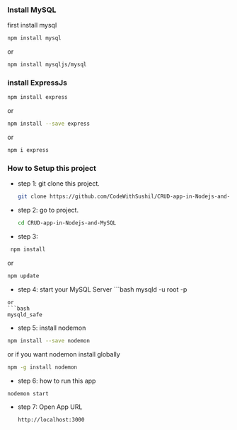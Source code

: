 ### Install MySQL
first install mysql
```bash
npm install mysql
```
or
```bash
npm install mysqljs/mysql
```

### install ExpressJs
```bash
npm install express
```
 or
```bash
npm install --save express
```
or 
```bash
npm i express
```


### How to Setup this project
* step 1: git clone this project.
  ```bash
  git clone https://github.com/CodeWithSushil/CRUD-app-in-Nodejs-and-MySQL.git
  ```
* step 2: go to project.
  ```bash
  cd CRUD-app-in-Nodejs-and-MySQL
  ```
* step 3:
 ```bash
  npm install
```
or
```bash
npm update
```
* step 4: start your MySQL Server ```bash
mysqld -u root -p
```
or
```bash
mysqld_safe
```
* step 5: install nodemon
```bash
npm install --save nodemon
```
or
if you want nodemon install globally
```bash
npm -g install nodemon
```
* step 6: how to run this app
```bash
nodemon start
```
* step 7: Open App URL
  ```bash
  http://localhost:3000
  ```
